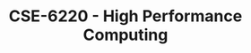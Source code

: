 ---
layout: course
title: CSE-6220 - High Performance Computing
aliases: HPC,  IHPC
course_id: CSE-6220
permalink: /CSE-6220/
avg_difficulty: 4.28
avg_rating: 4.28
avg_workload: 19.75
---
